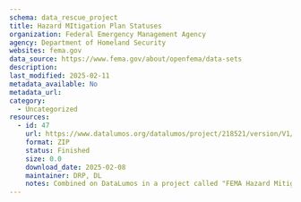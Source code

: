 ```yaml
---
schema: data_rescue_project 
title: Hazard MItigation Plan Statuses
organization: Federal Emergency Management Agency
agency: Department of Homeland Security
websites: fema.gov
data_source: https://www.fema.gov/about/openfema/data-sets
description: 
last_modified: 2025-02-11
metadata_available: No
metadata_url: 
category:
  - Uncategorized
resources:
  - id: 47
    url: https://www.datalumos.org/datalumos/project/218521/version/V1/view
    format: ZIP
    status: Finished
    size: 0.0
    download_date: 2025-02-08
    maintainer: DRP, DL
    notes: Combined on DataLumos in a project called "FEMA Hazard Mitigation Assistance Data"
---
```

